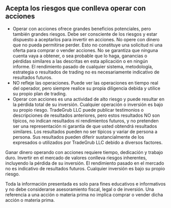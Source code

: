 ## Acepta los riesgos que conlleva operar con acciones

- Operar con acciones ofrece grandes beneficios potenciales, pero también grandes riesgos. Debe ser consciente de los riesgos y estar dispuesto a aceptarlos para invertir en acciones. No opere con dinero que no pueda permitirse perder. Esto no constituye una solicitud ni una oferta para comprar o vender acciones. No se garantiza que ninguna cuenta vaya a obtener, o sea probable que lo haga, ganancias o pérdidas similares a las descritas en esta aplicación o en ningún informe. El rendimiento pasado de cualquier sistema, metodología, estrategia o resultados de trading no es necesariamente indicativo de resultados futuros.
- NO refleje las operaciones. Puede ver las operaciones en tiempo real del operador, pero siempre realice su propia diligencia debida y utilice su propio plan de trading.
- Operar con acciones es una actividad de alto riesgo y puede resultar en la pérdida total de su inversión. Cualquier operación o inversión es bajo su propio riesgo. TradeGrub LLC puede publicar testimonios o descripciones de resultados anteriores, pero estos resultados NO son típicos, no indican resultados ni rendimientos futuros, y no pretenden ser una representación ni garantía de que usted obtendrá resultados similares. Los resultados pueden no ser típicos y variar de persona a persona. Sus resultados pueden diferir sustancialmente de los expresados o utilizados por TradeGrub LLC debido a diversos factores.

Ganar dinero operando con acciones requiere tiempo, dedicación y trabajo duro. Invertir en el mercado de valores conlleva riesgos inherentes, incluyendo la pérdida de su inversión. El rendimiento pasado en el mercado no es indicativo de resultados futuros. Cualquier inversión es bajo su propio riesgo.

Toda la información presentada es solo para fines educativos e informativos y no debe considerarse asesoramiento fiscal, legal o de inversión. Una referencia a una acción o materia prima no implica comprar o vender dicha acción o materia prima.